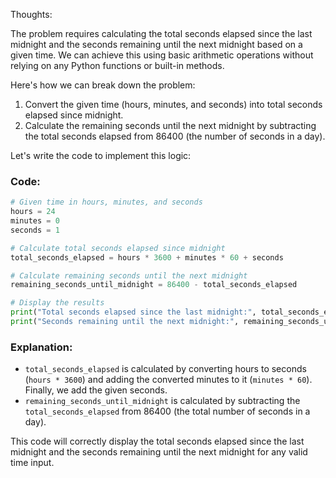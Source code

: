 Thoughts:

The problem requires calculating the total seconds elapsed since the last midnight and the seconds remaining until the next midnight based on a given time. We can achieve this using basic arithmetic operations without relying on any Python functions or built-in methods.

Here's how we can break down the problem:
1. Convert the given time (hours, minutes, and seconds) into total seconds elapsed since midnight.
2. Calculate the remaining seconds until the next midnight by subtracting the total seconds elapsed from 86400 (the number of seconds in a day).

Let's write the code to implement this logic:

### Code:
```py
# Given time in hours, minutes, and seconds
hours = 24
minutes = 0
seconds = 1

# Calculate total seconds elapsed since midnight
total_seconds_elapsed = hours * 3600 + minutes * 60 + seconds

# Calculate remaining seconds until the next midnight
remaining_seconds_until_midnight = 86400 - total_seconds_elapsed

# Display the results
print("Total seconds elapsed since the last midnight:", total_seconds_elapsed)
print("Seconds remaining until the next midnight:", remaining_seconds_until_midnight)
```

### Explanation:
- `total_seconds_elapsed` is calculated by converting hours to seconds (`hours * 3600`) and adding the converted minutes to it (`minutes * 60`). Finally, we add the given seconds.
- `remaining_seconds_until_midnight` is calculated by subtracting the `total_seconds_elapsed` from 86400 (the total number of seconds in a day).

This code will correctly display the total seconds elapsed since the last midnight and the seconds remaining until the next midnight for any valid time input.
